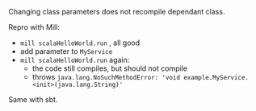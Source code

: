 

Changing class parameters does not recompile dependant class.

Repro with Mill:
- `mill scalaHelloWorld.run` , all good
- add parameter to `MyService`
- `mill scalaHelloWorld.run` again:
    - the code still compiles, but should not compile
    - throws `java.lang.NoSuchMethodError: 'void example.MyService.<init>(java.lang.String)'`

Same with sbt.

